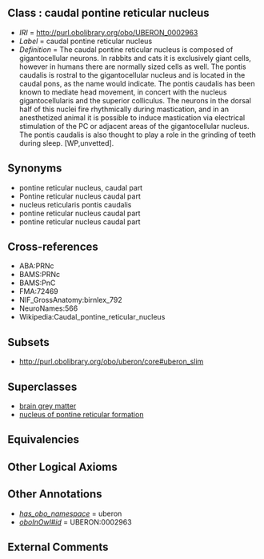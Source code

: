 
## Class : caudal pontine reticular nucleus

 * *IRI* = http://purl.obolibrary.org/obo/UBERON_0002963
 * *Label* = caudal pontine reticular nucleus
 * *Definition* = The caudal pontine reticular nucleus is composed of gigantocellular neurons. In rabbits and cats it is exclusively giant cells, however in humans there are normally sized cells as well. The pontis caudalis is rostral to the gigantocellular nucleus and is located in the caudal pons, as the name would indicate. The pontis caudalis has been known to mediate head movement, in concert with the nucleus gigantocellularis and the superior colliculus. The neurons in the dorsal half of this nuclei fire rhythmically during mastication, and in an anesthetized animal it is possible to induce mastication via electrical stimulation of the PC or adjacent areas of the gigantocellular nucleus. The pontis caudalis is also thought to play a role in the grinding of teeth during sleep. [WP,unvetted].

## Synonyms

 * pontine reticular nucleus, caudal part
 * Pontine reticular nucleus caudal part
 * nucleus reticularis pontis caudalis
 * pontine reticular nucleus caudal part
 * pontine reticular nucleus caudal part

## Cross-references

 * ABA:PRNc
 * BAMS:PRNc
 * BAMS:PnC
 * FMA:72469
 * NIF_GrossAnatomy:birnlex_792
 * NeuroNames:566
 * Wikipedia:Caudal_pontine_reticular_nucleus

## Subsets

 * http://purl.obolibrary.org/obo/uberon/core#uberon_slim

## Superclasses

 * [brain grey matter](../../UBERON/28/UBERON_0003528.md)
 * [nucleus of pontine reticular formation](../../UBERON/13/UBERON_0007413.md)

## Equivalencies


## Other Logical Axioms


## Other Annotations

 * *[has_obo_namespace](../../ce/oboInOwl#hasOBONamespace.md)* = uberon
 * *[oboInOwl#id](../../id/oboInOwl#id.md)* = UBERON:0002963

## External Comments

